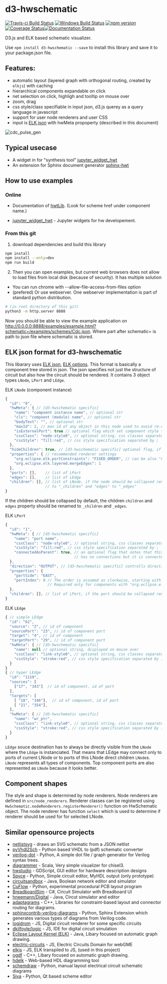 # d3-hwschematic
[![Travis-ci Build Status](https://travis-ci.org/Nic30/d3-hwschematic.png?branch=master)](https://travis-ci.org/Nic30/d3-hwschematic)
[![Windows Build Status](https://ci.appveyor.com/api/projects/status/73w4swf18m8mr1t0?svg=true)](https://ci.appveyor.com/project/Nic3084362/d3-hwschematic)
[![npm version](https://badge.fury.io/js/d3-hwschematic.svg)](https://badge.fury.io/js/d3-hwschematic)[![Coverage Status](https://coveralls.io/repos/github/Nic30/d3-hwschematic/badge.svg?branch=master)](https://coveralls.io/github/Nic30/d3-hwschematic?branch=master)[![Documentation Status](https://readthedocs.org/projects/d3-hwschematic/badge/?version=latest)](http://d3-hwschematic.readthedocs.io/en/latest/?badge=latest)

D3.js and ELK based schematic visualizer.

Use `npm install d3-hwschematic --save` to install this library and save it to your package.json file.

## Features:

* automatic layout (layered graph with orthogonal routing, created by `elkjs`) with caching
* hierarchical components expandable on click
* net selection on click, highligh and tooltip on mouse over
* zoom, drag
* css style/class specifiable in input json, d3.js querey as a query language in javascript
* support for user node renderers and user CSS
* input is [ELK json](https://www.eclipse.org/elk/documentation/tooldevelopers/graphdatastructure/jsonformat.html) with hwMeta propoperty (described in this document)

![cdc_pulse_gen](https://github.com/Nic30/d3-hwschematic/raw/master/doc/cdc_pulse_gen.png "cdc_pulse_gen")

## Typical usecase

* A widget in for "synthesis tool" [jupyter_widget_hwt](https://github.com/Nic30/jupyter_widget_hwt)
* An extension for Sphinx document generator [sphinx-hwt](https://github.com/Nic30/sphinx-hwt)

## How to use examples

### Online

* Documentation of [hwtLib](https://hwtlib.readthedocs.io/en/latest/?badge=latest).
  (Look for scheme href under component name.)

* [jupyter_widget_hwt](https://github.com/Nic30/jupyter_widget_hwt) - Jupyter widgets for hw developement.


### From this git

1. download dependencies and build this library

```bash
npm install
npm install --only=dev
npm run build
```

2. Then you can open examples, but current web browsers does not allow to load files from local disk (because of security).
It has multiple solution
  * You can run chrome with --allow-file-access-from-files option
  * (prefered) Or use webserver. One webserver implementation is part of standard python distribution.

```bash
# (in root directory of this git)
python3 -m http.server 8888
```

Now you should be able to view the example application on http://0.0.0.0:8888/examples/example.html?schematic=/examples/schemes/Cdc.json.
Where part after schematic= is path to json file where schematic is stored.


## ELK json format for d3-hwschematic

This libarary uses [ELK json](https://www.eclipse.org/elk/documentation/tooldevelopers/graphdatastructure/jsonformat.html), [ELK options](https://www.eclipse.org/elk/reference/options.html).
This format is basically a component tree stored in json.
The json specifies not just the structure of circuit but also how the circuit should be rendered.
It contains 3 object types `LNode`, `LPort` and `LEdge`.

ELK `LNode` (component instance)
```javascript
{
  "id": "0",
  "hwMeta": { // [d3-hwschematic specific]
    "name": "compoent instance name", // optional str
    "cls": "compoent (module) name", // optional str
    "bodyText": "", // optional str
    "maxId": 2, // max id of any object in this node used to avoid re-counting object if new object is generated
    "isExternalPort": true // optional flag which set component style to external port
    "cssClass": "node-style0", // optional string, css classes separated by space
    "cssStyle": "fill:red", // css style specification separated by ;
  },
  "hideChildren": true, // [d3-hwschematic specific] optional flag, if true the body of component is collapsed
  "properties": { // recommended renderer settings
    "org.eclipse.elk.portConstraints": "FIXED_ORDER", // can be also "FREE" or other value accepted by ELK
    "org.eclipse.elk.layered.mergeEdges": 1
  },
  "ports": [],    // list of LPort
  "edges": [],    // list of LEdge
  "children": [], // list of LNode, if the node should be collapsed rename this property
                  // to "_children" and "edges" to "_edges"
}
```
If the children should be collapsed by default, the children `children` and `edges` property should be renamed to `_children` and `_edges`.

ELK `LPort`
```javascript
{
  "id": "1",
  "hwMeta": { // [d3-hwschematic specific]
    "name": "port name",
    "cssClass": "node-style0", // optional string, css classes separated by space
    "cssStyle": "fill:red", // css style specification separated by ;
    "connectedAsParent": true, // an optional flag that notes that this port
                               // has no connections but it is connected as its parent port
  },
  "direction": "OUTPUT", // [d3-hwschematic specific] controlls direction marker
  "properties": {
    "portSide": "EAST",
    "portIndex": 0 // The order is assumed as clockwise, starting with the leftmost port on the top side.
                   // Required only for components with "org.eclipse.elk.portConstraints": "FIXED_ORDER"
  },
  "children": [], // list of LPort, if the port should be collapsed rename this property to "_children"
}
```

ELK `LEdge`
```javascript
{ // simple LEdge
  "id": "62",
  "source": "2", // id of component
  "sourcePort": "23", // id of component port
  "target": "4", // id of component
  "targetPort": "29", // id of component port
  "hwMeta": { // [d3-hwschematic specific]
    "name": null // optional string, displayed on mouse over
    "cssClass": "link-style0", // optional string, css classes separated by space
    "cssStyle": "stroke:red", // css style specification separated by ;
  }
}
{ // hyper LEdge
  "id": "1119",
  "sources": [
    ["17", "343"]  // id of component, id of port
  ],
  "targets": [
    [ "18", "346"],  // id of component, id of port
    [ "21", "354"],
  ],
  "hwMeta": { // [d3-hwschematic specific]
    "name": "wr_ptr",
    "cssClass": "link-style0", // optional string, css classes separated by space
    "cssStyle": "stroke:red", // css style specification separated by ;
  }
}
```

`LEdge` souce destination has to always be directly visible from the `LNode` where the `LEdge` is instanciated.
That means that LEdge may connect only to ports of current LNode or to ports of this LNode direct children `LNode`s.
`LNode` represents all types of components. Top component ports are also represented as `LNode` because it looks better.


## Component shapes

The style and shape is determined by node renderers. Node renderers are defined in `src/node_renderers`.
Renderer classes can be registered using  `HwSchematic.nodeRenderers.registerRenderer()` function on HwSchematic object.
The node renderer has function `select` which is used to determine if renderer should be used for for selected LNode.



## Similar opensource projects

* [netlistsvg](https://github.com/nturley/netlistsvg) - draws an SVG schematic from a JSON netlist
* [pyVhdl2Sch](https://github.com/LaurentCabaret/pyVhdl2Sch) -  Python based VHDL to (pdf) schematic converter
* [verilog-dot](https://github.com/ben-marshall/verilog-dot) - Python, A simple dot file / graph generator for Verilog syntax trees.
* [diagrammer](https://github.com/freechipsproject/diagrammer) - Scala, Very simple visualizer for chisel3.
* [hwstudio](https://github.com/umarcor/hwstudio) - GDScript, GUI editor for hardware description designs
* [Spyce](https://github.com/imec-myhdl/Spyce) - Python, Simple circuit editor, MyHDL output (only prototype)
* [circuitsandbox](http://bitbucket.org/kwellwood/circuitsandbox) - Java, Boolean network editor and simulator
* [CuFlow](https://github.com/jamesbowman/cuflow) - Python, experimental procedural PCB layout program 
* [BreadboardSim](https://github.com/daveshah1/BreadboardSim) - C#, Circuit Simulator with Breadboard UI
* [hneemann/Digital](https://github.com/hneemann/Digital) - Java, Circut simulator and editor
* [adaptagrams](https://github.com/mjwybrow/adaptagrams) - C++, Libraries for constraint-based layout and connector routing for diagrams.
* [sphinxcontrib-verilog-diagrams](https://github.com/SymbiFlow/sphinxcontrib-verilog-diagrams) - Python, Sphinx Extension which generates various types of diagrams from Verilog code.
* [logidrom](https://github.com/wavedrom/logidrom) - JS, Digital circuit renderer for some specific circuits
* [dkilfoyle/logic](https://github.com/dkilfoyle/logic) - JS, IDE for digital circuit simulation
* [Eclipse Layout Kernel (ELK)](https://github.com/eclipse/elk) - Java, Libary focused on automatic graph drawing.
* [electric-circuits](https://github.com/symbench/electric-circuits) - JS, Electric Circuits Domain for webGME 
* [elkjs](https://github.com/kieler/elkjs) - JS, ELK transpiled to JS, (used in this project)
* [ogdf](https://github.com/ogdf/ogdf) - C++, Libary focused on automatic graph drawing.
* [hdelk](https://github.com/davidthings/hdelk) - Web-based HDL diagramming tool
* [schemdraw](https://bitbucket.org/cdelker/schemdraw) - Python, manual layout electrical circuit schematic diagrams
* [Siva](https://github.com/jasonpjacobs/Siva) - Python, Qt based scheme editor
